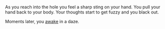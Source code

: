 As you reach into the hole you feel a sharp sting on your hand.  You pull your hand back to your body.
Your thoughts start to get fuzzy and you black out.

Moments later, you [awake](officer-returns/return-of-officer.md) in a daze.